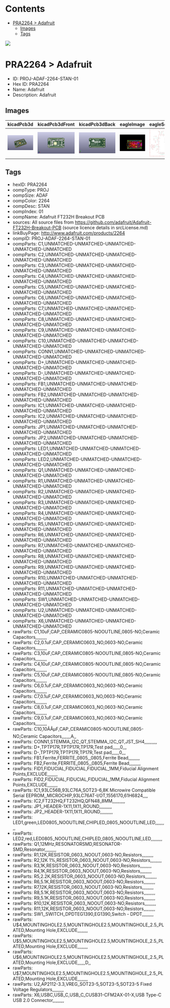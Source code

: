 



Contents
========

* [PRA2264 > Adafruit](#pra2264--adafruit)
	* [Images](#images)
	* [Tags](#tags)
  
![][im]
# PRA2264 > Adafruit

- ID: PROJ-ADAF-2264-STAN-01
- Hex ID: PRA2264
- Name: Adafruit
- Description: Adafruit

## Images
  
  

|kicadPcb3d|kicadPcb3dFront|kicadPcb3dBack|eagleImage|eagleSchemImage|
| :---: | :---: | :---: | :---: | :---: |
|[![kicadPcb3d](kicadPcb3d_140.png)](kicadPcb3d.png)|[![kicadPcb3dFront](kicadPcb3dFront_140.png)](kicadPcb3dFront.png)|[![kicadPcb3dBack](kicadPcb3dBack_140.png)](kicadPcb3dBack.png)|[![eagleImage](eagleImage_140.png)](eagleImage.png)|[![eagleSchemImage](eagleSchemImage_140.png)](eagleSchemImage.png)|

## Tags

- hexID: PRA2264
- oompType: PROJ
- oompSize: ADAF
- oompColor: 2264
- oompDesc: STAN
- oompIndex: 01
- oompName: Adafruit FT232H Breakout PCB
- sources: All source files from https://github.com/adafruit/Adafruit-FT232H-Breakout-PCB (source licence details in srcLicense.md)
- linkBuyPage: http://www.adafruit.com/products/2264
- oompID: PROJ-ADAF-2264-STAN-01
- oompParts: C1,UNMATCHED-UNMATCHED-UNMATCHED-UNMATCHED-UNMATCHED
- oompParts: C2,UNMATCHED-UNMATCHED-UNMATCHED-UNMATCHED-UNMATCHED
- oompParts: C3,UNMATCHED-UNMATCHED-UNMATCHED-UNMATCHED-UNMATCHED
- oompParts: C4,UNMATCHED-UNMATCHED-UNMATCHED-UNMATCHED-UNMATCHED
- oompParts: C5,UNMATCHED-UNMATCHED-UNMATCHED-UNMATCHED-UNMATCHED
- oompParts: C6,UNMATCHED-UNMATCHED-UNMATCHED-UNMATCHED-UNMATCHED
- oompParts: C7,UNMATCHED-UNMATCHED-UNMATCHED-UNMATCHED-UNMATCHED
- oompParts: C8,UNMATCHED-UNMATCHED-UNMATCHED-UNMATCHED-UNMATCHED
- oompParts: C9,UNMATCHED-UNMATCHED-UNMATCHED-UNMATCHED-UNMATCHED
- oompParts: C10,UNMATCHED-UNMATCHED-UNMATCHED-UNMATCHED-UNMATCHED
- oompParts: CONN1,UNMATCHED-UNMATCHED-UNMATCHED-UNMATCHED-UNMATCHED
- oompParts: D+,UNMATCHED-UNMATCHED-UNMATCHED-UNMATCHED-UNMATCHED
- oompParts: D-,UNMATCHED-UNMATCHED-UNMATCHED-UNMATCHED-UNMATCHED
- oompParts: FB1,UNMATCHED-UNMATCHED-UNMATCHED-UNMATCHED-UNMATCHED
- oompParts: FB2,UNMATCHED-UNMATCHED-UNMATCHED-UNMATCHED-UNMATCHED
- oompParts: IC1,UNMATCHED-UNMATCHED-UNMATCHED-UNMATCHED-UNMATCHED
- oompParts: IC2,UNMATCHED-UNMATCHED-UNMATCHED-UNMATCHED-UNMATCHED
- oompParts: JP1,UNMATCHED-UNMATCHED-UNMATCHED-UNMATCHED-UNMATCHED
- oompParts: JP2,UNMATCHED-UNMATCHED-UNMATCHED-UNMATCHED-UNMATCHED
- oompParts: LED1,UNMATCHED-UNMATCHED-UNMATCHED-UNMATCHED-UNMATCHED
- oompParts: LED2,UNMATCHED-UNMATCHED-UNMATCHED-UNMATCHED-UNMATCHED
- oompParts: Q1,UNMATCHED-UNMATCHED-UNMATCHED-UNMATCHED-UNMATCHED
- oompParts: R1,UNMATCHED-UNMATCHED-UNMATCHED-UNMATCHED-UNMATCHED
- oompParts: R2,UNMATCHED-UNMATCHED-UNMATCHED-UNMATCHED-UNMATCHED
- oompParts: R3,UNMATCHED-UNMATCHED-UNMATCHED-UNMATCHED-UNMATCHED
- oompParts: R4,UNMATCHED-UNMATCHED-UNMATCHED-UNMATCHED-UNMATCHED
- oompParts: R5,UNMATCHED-UNMATCHED-UNMATCHED-UNMATCHED-UNMATCHED
- oompParts: R6,UNMATCHED-UNMATCHED-UNMATCHED-UNMATCHED-UNMATCHED
- oompParts: R7,UNMATCHED-UNMATCHED-UNMATCHED-UNMATCHED-UNMATCHED
- oompParts: R8,UNMATCHED-UNMATCHED-UNMATCHED-UNMATCHED-UNMATCHED
- oompParts: R9,UNMATCHED-UNMATCHED-UNMATCHED-UNMATCHED-UNMATCHED
- oompParts: R10,UNMATCHED-UNMATCHED-UNMATCHED-UNMATCHED-UNMATCHED
- oompParts: R11,UNMATCHED-UNMATCHED-UNMATCHED-UNMATCHED-UNMATCHED
- oompParts: SW1,UNMATCHED-UNMATCHED-UNMATCHED-UNMATCHED-UNMATCHED
- oompParts: U2,UNMATCHED-UNMATCHED-UNMATCHED-UNMATCHED-UNMATCHED
- oompParts: X6,UNMATCHED-UNMATCHED-UNMATCHED-UNMATCHED-UNMATCHED
- rawParts: C1,10uF,CAP_CERAMIC0805-NOOUTLINE,0805-NO,Ceramic Capacitors,,,,,,,,,
- rawParts: C2,0.1uF,CAP_CERAMIC0603_NO,0603-NO,Ceramic Capacitors,,,,,,,,,
- rawParts: C3,10uF,CAP_CERAMIC0805-NOOUTLINE,0805-NO,Ceramic Capacitors,,,,,,,,,
- rawParts: C4,10uF,CAP_CERAMIC0805-NOOUTLINE,0805-NO,Ceramic Capacitors,,,,,,,,,
- rawParts: C5,10uF,CAP_CERAMIC0805-NOOUTLINE,0805-NO,Ceramic Capacitors,,,,,,,,,
- rawParts: C6,0.1uF,CAP_CERAMIC0603_NO,0603-NO,Ceramic Capacitors,,,,,,,,,
- rawParts: C7,0.1uF,CAP_CERAMIC0603_NO,0603-NO,Ceramic Capacitors,,,,,,,,,
- rawParts: C8,0.1uF,CAP_CERAMIC0603_NO,0603-NO,Ceramic Capacitors,,,,,,,,,
- rawParts: C9,0.1uF,CAP_CERAMIC0603_NO,0603-NO,Ceramic Capacitors,,,,,,,,,
- rawParts: C10,10ÃÂµF,CAP_CERAMIC0805-NOOUTLINE,0805-NO,Ceramic Capacitors,,,,,,,A,,
- rawParts: CONN1,STEMMA_I2C_QT,STEMMA_I2C_QT,JST_SH4,,,,,,,,,,
- rawParts: D+,TPTP17R,TPTP17R,TP17R,Test pad,,,,,,0,,,
- rawParts: D-,TPTP17R,TPTP17R,TP17R,Test pad,,,,,,0,,,
- rawParts: FB1,Ferrite,FERRITE_0805,_0805,Ferrite Bead,,,,,,,,,
- rawParts: FB2,Ferrite,FERRITE_0805,_0805,Ferrite Bead,,,,,,,,,
- rawParts: FID1,FIDUCIAL,FIDUCIAL,FIDUCIAL_1MM,Fiducial Alignment Points,EXCLUDE,,,,,,,,
- rawParts: FID2,FIDUCIAL,FIDUCIAL,FIDUCIAL_1MM,Fiducial Alignment Points,EXCLUDE,,,,,,,,
- rawParts: IC1,93LC56B,93LC76A,SOT23-6,8K Microwire Compatible Serial EEPROM,,MICROCHIP,93LC76AT-I/OT,1556170,61H6824,,,,
- rawParts: IC2,FT232HQ,FT232HQ,QFN48_8MM,,,,,,,,,,
- rawParts: JP1,,HEADER-1X11,1X11_ROUND,,,,,,,,,,
- rawParts: JP2,,HEADER-1X11,1X11_ROUND,,,,,,,,,,
- rawParts: LED1,green,LED0805_NOOUTLINE,CHIPLED_0805_NOOUTLINE,LED,,,,,,,,,
- rawParts: LED2,red,LED0805_NOOUTLINE,CHIPLED_0805_NOOUTLINE,LED,,,,,,,,,
- rawParts: Q1,12MHz,RESONATORSMD,RESONATOR-SMD,Resonator,,,,,,,,,
- rawParts: R1,12K,RESISTOR_0603_NOOUT,0603-NO,Resistors,,,,,,,,,
- rawParts: R2,12K 1%,RESISTOR_0603_NOOUT,0603-NO,Resistors,,,,,,,,,
- rawParts: R3,1K,RESISTOR_0603_NOOUT,0603-NO,Resistors,,,,,,,,,
- rawParts: R4,1K,RESISTOR_0603_NOOUT,0603-NO,Resistors,,,,,,,,,
- rawParts: R5,2.2K,RESISTOR_0603_NOOUT,0603-NO,Resistors,,,,,,,,,
- rawParts: R6,5.1K,RESISTOR_0603_NOOUT,0603-NO,Resistors,,,,,,,,,
- rawParts: R7,12K,RESISTOR_0603_NOOUT,0603-NO,Resistors,,,,,,,,,
- rawParts: R8,5.1K,RESISTOR_0603_NOOUT,0603-NO,Resistors,,,,,,,,,
- rawParts: R9,5.1K,RESISTOR_0603_NOOUT,0603-NO,Resistors,,,,,,,,,
- rawParts: R10,12K,RESISTOR_0603_NOOUT,0603-NO,Resistors,,,,,,,,,
- rawParts: R11,12K,RESISTOR_0603_NOOUT,0603-NO,Resistors,,,,,,,,,
- rawParts: SW1,,SWITCH_DPDTEG1390,EG1390,Switch - DPDT,,,,,,,,,
- rawParts: U$4,MOUNTINGHOLE2.5,MOUNTINGHOLE2.5,MOUNTINGHOLE_2.5_PLATED,Mounting Hole,EXCLUDE,,,,,,,,
- rawParts: U$5,MOUNTINGHOLE2.5,MOUNTINGHOLE2.5,MOUNTINGHOLE_2.5_PLATED,Mounting Hole,EXCLUDE,,,,,,,,
- rawParts: U$6,MOUNTINGHOLE2.5,MOUNTINGHOLE2.5,MOUNTINGHOLE_2.5_PLATED,Mounting Hole,EXCLUDE,,,,,,D,,
- rawParts: U$7,MOUNTINGHOLE2.5,MOUNTINGHOLE2.5,MOUNTINGHOLE_2.5_PLATED,Mounting Hole,EXCLUDE,,,,,,,,
- rawParts: U2,AP2112-3.3,VREG_SOT23-5,SOT23-5,SOT23-5 Fixed Voltage Regulators,,,,,,,,,
- rawParts: X6,USBC,USB_C,USB_C_CUSB31-CFM2AX-01-X,USB Type-C USB 2.0 Connector,,,,,,,,,



[im]: kicadPcb3d_450.png
